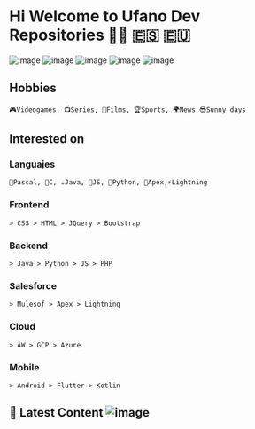 # Hi Welcome to Ufano Dev Repositories 🏴‍☠️ 🇪🇸 🇪🇺
            
![image](https://user-images.githubusercontent.com/87980945/224565413-b0bb0e66-8ace-492f-925e-cc8269dd0d17.png)
![image](https://user-images.githubusercontent.com/87980945/224565423-e43be405-3486-4710-9250-a5e05ad7547d.png)
![image](https://user-images.githubusercontent.com/87980945/224565428-b320364f-c511-494f-8429-5d732e518d48.png)
![image](https://user-images.githubusercontent.com/87980945/224565437-a2e48b41-21e0-486b-952d-dc2295436588.png)
![image](https://user-images.githubusercontent.com/87980945/224565450-2b29dc5e-2946-4054-8c04-e7611804bc57.png)

## Hobbies
    🎮Videogames, 📺Series, 🎥Films, 🏆Sports, 🌍News 😎Sunny days
## Interested on   
  ### Languajes
    👴Pascal, 💾C, ☕Java, 🎇JS, 🐍Python, 🐻Apex,⚡Lightning
  ### Frontend
    > CSS > HTML > JQuery > Bootstrap
  ### Backend 
    > Java > Python > JS > PHP
  ### Salesforce
    > Mulesof > Apex > Lightning
   ### Cloud
    > AW > GCP > Azure 
   ### Mobile
    > Android > Flutter > Kotlin
## 🌱 Latest Content ![image](https://user-images.githubusercontent.com/87980945/224565779-0b8d9063-d4c4-4083-b73d-02f34f1051a0.png)
  
    
   
    
  
  

<!--
Update Read.me 1.0.5
Link
 [This is an external link to genome.gov](https://www.genome.gov/)
Cita
> Un país, una civilización se puede juzgar por la forma en que trata a sus animales.  — Mahatma Gandhi
Listas
  Para crear listas desordenadas utiliza * asteriscos, - guiones, o + símbolo de suma.
  Para crear listas ordenadas debes utilizar la sintaxis de tipo: «número.» 1.       

-->
